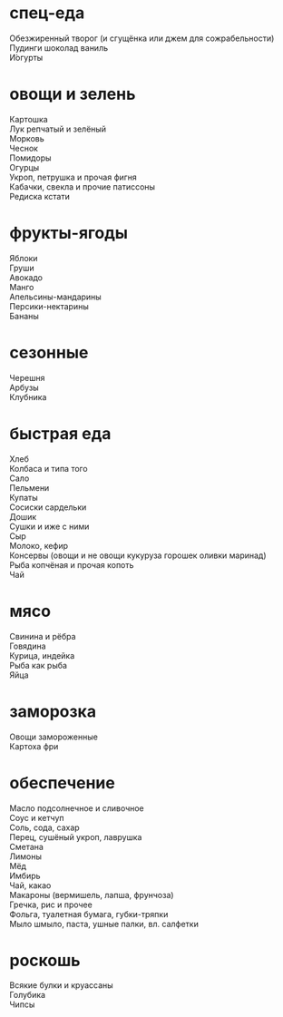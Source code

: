 # спец-еда
Обезжиренный творог (и сгущёнка или джем для сожрабельности)\
Пудинги шоколад ваниль\
И́огурты

# овощи и зелень
Картошка\
Лук репчатый и зелёный\
Морковь\
Чеснок\
Помидоры\
Огурцы\
Укроп, петрушка и прочая фигня\
Кабачки, свекла и прочие патиссоны\
Редиска кстати 

# фрукты-ягоды
Яблоки\
Груши\
Авокадо\
Манго\
Апельсины-мандарины\
Персики-нектарины\
Бананы

# сезонные
Черешня\
Арбузы\
Клубника

# быстрая еда
Хлеб\
Колбаса и типа того\
Сало\
Пельмени\
Купаты\
Сосиски сардельки\
Дошик\
Сушки и иже с ними\
Сыр\
Молоко, кефир\
Консервы (овощи и не овощи кукуруза горошек оливки маринад)\
Рыба копчёная и прочая копоть\
Чай

# мясо
Свинина и рёбра\
Говядина\
Курица, индейка\
Рыба как рыба\
Яйца

# заморозка
Овощи замороженные\
Картоха фри

# обеспечение
Масло подсолнечное и сливочное\
Соус и кетчуп\
Соль, сода, сахар\
Перец, сушёный укроп, лаврушка\
Сметана\
Лимоны\
Мёд\
Имбирь\
Чай, какао\
Макароны (вермишель, лапша, фрунчоза)\
Гречка, рис и прочее\
Фольга, туалетная бумага, губки-тряпки\
Мыло шмыло, паста, ушные палки, вл. салфетки

# роскошь
Всякие булки и круассаны\
Голубика\
Чипсы
